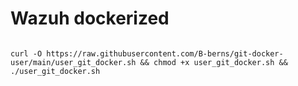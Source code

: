 # Wazuh dockerized

~~~

curl -O https://raw.githubusercontent.com/B-berns/git-docker-user/main/user_git_docker.sh && chmod +x user_git_docker.sh && ./user_git_docker.sh

~~~
